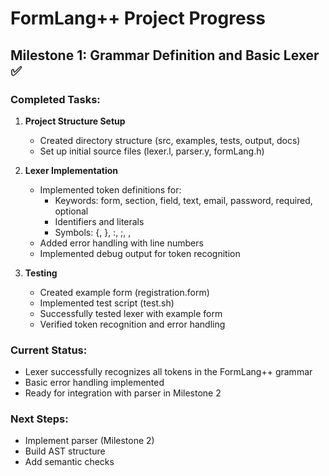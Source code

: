 # FormLang++ Project Progress

## Milestone 1: Grammar Definition and Basic Lexer ✅

### Completed Tasks:
1. **Project Structure Setup**
   - Created directory structure (src, examples, tests, output, docs)
   - Set up initial source files (lexer.l, parser.y, formLang.h)

2. **Lexer Implementation**
   - Implemented token definitions for:
     - Keywords: form, section, field, text, email, password, required, optional
     - Identifiers and literals
     - Symbols: {, }, :, ;, ,
   - Added error handling with line numbers
   - Implemented debug output for token recognition

3. **Testing**
   - Created example form (registration.form)
   - Implemented test script (test.sh)
   - Successfully tested lexer with example form
   - Verified token recognition and error handling

### Current Status:
- Lexer successfully recognizes all tokens in the FormLang++ grammar
- Basic error handling implemented
- Ready for integration with parser in Milestone 2

### Next Steps:
- Implement parser (Milestone 2)
- Build AST structure
- Add semantic checks 